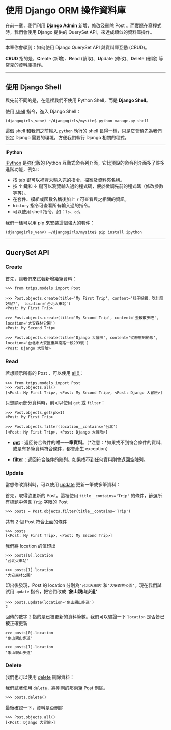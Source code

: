 # 使用 Django ORM 操作資料庫

在前一章，我們利用 **Django Admin** 新增、修改及刪除 Post 。而實際在寫程式時，我們會使用 Django 提供的 QuerySet API，來達成類似的資料庫操作。

---

本章你會學到：如何使用 Django QuerySet API 與資料庫互動 (CRUD)。

**CRUD** 指的是，**C**reate (新增)、**R**ead (讀取)、**U**pdate (修改)、**D**elete (刪除) 等常見的資料庫操作。

---

## 使用 Django Shell

與先前不同的是，在這裡我們不使用 Python Shell，而是 **Django Shell**。


使用 [shell](https://docs.djangoproject.com/en/1.8/ref/django-admin/#django-admin-shell) 指令，進入 Django Shell：

```
(djangogirls_venv) ~/djangogirls/mysite$ python manage.py shell
```

這個 shell 和我們之前輸入 `python` 執行的 shell 長得一樣，只是它會預先為我們設定 Django 需要的環境，方便我們執行 Django 相關的程式。

---

**IPython**

[IPython](http://ipython.org/) 是強化版的 Python 互動式命令列介面，它比預設的命令列介面多了許多進階功能，例如：

- 按 tab 鍵可以補齊未輸入完的指令、檔案及資料夾名稱。
- 按 ↑ 鍵和 ↓ 鍵可以瀏覽輸入過的程式碼，便於微調先前的程式碼（修改參數等等）。
- 在套件、模組或函數名稱後加上 `?` 可查看與之相關的資訊。
- `history` 指令可查看所有輸入過的指令。
- 可以使用 shell 指令，如：`ls`、`cd`。

我們一樣可以用 pip 來安裝這個強大的套件：

```
(djangogirls_venv) ~/djangogirls/mysite$ pip install ipython
```

---

## QuerySet API

### Create

首先，讓我們來試著新增幾筆資料：

```
>>> from trips.models import Post

>>> Post.objects.create(title='My First Trip', content='肚子好餓，吃什麼好呢?',  location='台北火車站')
<Post: My First Trip>

>>> Post.objects.create(title='My Second Trip', content='去散散步吧',  location='大安森林公園')
<Post: My Second Trip>

>>> Post.objects.create(title='Django 大冒險', content='從靜態到動態',  location='台北市大安區復興南路一段293號')
<Post: Django 大冒險>
```

### Read

若想顯示所有的 Post ，可以使用
[all()](https://docs.djangoproject.com/en/1.8/ref/models/querysets/#django.db.models.query.QuerySet.all)：

```
>>> from trips.models import Post
>>> Post.objects.all()
[<Post: My First Trip>, <Post: My Second Trip>, <Post: Django 大冒險>]
```

只想顯示部分資料時，則可以使用 `get` 或 `filter`：

```
>>> Post.objects.get(pk=1)
<Post: My First Trip>

>>> Post.objects.filter(location__contains='台北')
[<Post: My First Trip>, <Post: Django 大冒險>]
```

- [**get**](https://docs.djangoproject.com/en/1.8/ref/models/querysets/#get)：返回符合條件的**唯一一筆資料**。（*注意：*如果找不到符合條件的資料、或是有多筆資料符合條件，都會產生 exception）

- [**filter**](https://docs.djangoproject.com/en/1.8/ref/models/querysets/#filter)：返回符合條件的陣列。如果找不到任何資料則會返回空陣列。


### Update

當想修改資料時，可以使用 [update](https://docs.djangoproject.com/en/1.8/ref/models/querysets/#django.db.models.query.QuerySet.update) 更新一筆或多筆資料：

首先，取得欲更新的 Post。這裡使用 `title__contains='Trip'` 的條件，篩選所有標題中包含 `Trip` 字眼的 Post

```
>>> posts = Post.objects.filter(title__contains='Trip')
```

共有 2 個 Post 符合上面的條件

```
>>> posts
[<Post: My First Trip>, <Post: My Second Trip>]
```

我們將 location 的值印出

```
>>> posts[0].location
'台北火車站'

>>> posts[1].location
'大安森林公園'

```

印出後發現，Post 的 location 分別為`'台北火車站'`和`'大安森林公園'`。現在我們試試用 `update` 指令，把它們改成 **'象山親山步道'**

```
>>> posts.update(location='象山親山步道')
2
```

回傳的數字 `2` 指的是已被更新的資料筆數。我們可以驗證一下 `location` 是否皆已被正確更新

```
>>> posts[0].location
'象山親山步道'

>>> posts[1].location
'象山親山步道'
```

### Delete

我們也可以使用 [delete](https://docs.djangoproject.com/en/1.8/ref/models/querysets/#django.db.models.query.QuerySet.delete) 刪除資料：

我們試著使用 `delete`，將剛剛的那兩筆 Post 刪除。

```
>>> posts.delete()
```

最後確認一下，資料是否刪除

```
>>> Post.objects.all()
[<Post: Django 大冒險>]
```
